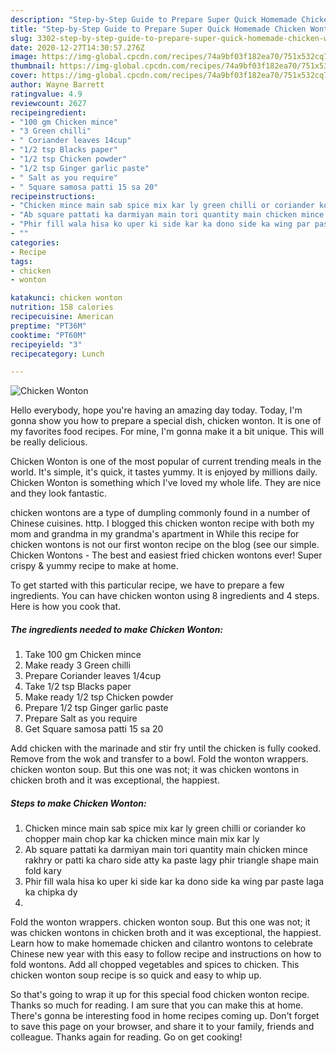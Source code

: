 ```yaml
---
description: "Step-by-Step Guide to Prepare Super Quick Homemade Chicken Wonton"
title: "Step-by-Step Guide to Prepare Super Quick Homemade Chicken Wonton"
slug: 3302-step-by-step-guide-to-prepare-super-quick-homemade-chicken-wonton
date: 2020-12-27T14:30:57.276Z
image: https://img-global.cpcdn.com/recipes/74a9bf03f182ea70/751x532cq70/chicken-wonton-recipe-main-photo.jpg
thumbnail: https://img-global.cpcdn.com/recipes/74a9bf03f182ea70/751x532cq70/chicken-wonton-recipe-main-photo.jpg
cover: https://img-global.cpcdn.com/recipes/74a9bf03f182ea70/751x532cq70/chicken-wonton-recipe-main-photo.jpg
author: Wayne Barrett
ratingvalue: 4.9
reviewcount: 2627
recipeingredient:
- "100 gm Chicken mince"
- "3 Green chilli"
- " Coriander leaves 14cup"
- "1/2 tsp Blacks paper"
- "1/2 tsp Chicken powder"
- "1/2 tsp Ginger garlic paste"
- " Salt as you require"
- " Square samosa patti 15 sa 20"
recipeinstructions:
- "Chicken mince main sab spice mix kar ly green chilli or coriander ko chopper main chop kar ka chicken mince main mix kar ly"
- "Ab square pattati ka darmiyan main tori quantity main chicken mince rakhry or patti ka charo side atty ka paste lagy phir triangle shape main fold kary"
- "Phir fill wala hisa ko uper ki side kar ka dono side ka wing par paste laga ka chipka dy"
- ""
categories:
- Recipe
tags:
- chicken
- wonton

katakunci: chicken wonton 
nutrition: 158 calories
recipecuisine: American
preptime: "PT36M"
cooktime: "PT60M"
recipeyield: "3"
recipecategory: Lunch

---
```



![Chicken Wonton](https://img-global.cpcdn.com/recipes/74a9bf03f182ea70/751x532cq70/chicken-wonton-recipe-main-photo.jpg)

Hello everybody, hope you're having an amazing day today. Today, I'm gonna show you how to prepare a special dish, chicken wonton. It is one of my favorites food recipes. For mine, I'm gonna make it a bit unique. This will be really delicious.

Chicken Wonton is one of the most popular of current trending meals in the world. It's simple, it's quick, it tastes yummy. It is enjoyed by millions daily. Chicken Wonton is something which I've loved my whole life. They are nice and they look fantastic.

chicken wontons are a type of dumpling commonly found in a number of Chinese cuisines. http. I blogged this chicken wonton recipe with both my mom and grandma in my grandma&#39;s apartment in While this recipe for chicken wontons is not our first wonton recipe on the blog (see our simple. Chicken Wontons - The best and easiest fried chicken wontons ever! Super crispy &amp; yummy recipe to make at home.


To get started with this particular recipe, we have to prepare a few ingredients. You can have chicken wonton using 8 ingredients and 4 steps. Here is how you cook that.

<!--inarticleads1-->

##### The ingredients needed to make Chicken Wonton:

1. Take 100 gm Chicken mince
1. Make ready 3 Green chilli
1. Prepare  Coriander leaves 1/4cup
1. Take 1/2 tsp Blacks paper
1. Make ready 1/2 tsp Chicken powder
1. Prepare 1/2 tsp Ginger garlic paste
1. Prepare  Salt as you require
1. Get  Square samosa patti 15 sa 20


Add chicken with the marinade and stir fry until the chicken is fully cooked. Remove from the wok and transfer to a bowl. Fold the wonton wrappers. chicken wonton soup. But this one was not; it was chicken wontons in chicken broth and it was exceptional, the happiest. 

<!--inarticleads2-->

##### Steps to make Chicken Wonton:

1. Chicken mince main sab spice mix kar ly green chilli or coriander ko chopper main chop kar ka chicken mince main mix kar ly
1. Ab square pattati ka darmiyan main tori quantity main chicken mince rakhry or patti ka charo side atty ka paste lagy phir triangle shape main fold kary
1. Phir fill wala hisa ko uper ki side kar ka dono side ka wing par paste laga ka chipka dy
1. 


Fold the wonton wrappers. chicken wonton soup. But this one was not; it was chicken wontons in chicken broth and it was exceptional, the happiest. Learn how to make homemade chicken and cilantro wontons to celebrate Chinese new year with this easy to follow recipe and instructions on how to fold wontons. Add all chopped vegetables and spices to chicken. This chicken wonton soup recipe is so quick and easy to whip up. 

So that's going to wrap it up for this special food chicken wonton recipe. Thanks so much for reading. I am sure that you can make this at home. There's gonna be interesting food in home recipes coming up. Don't forget to save this page on your browser, and share it to your family, friends and colleague. Thanks again for reading. Go on get cooking!
